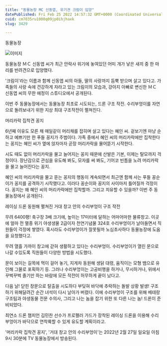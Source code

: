 ```yaml
---
title: "동물농장 MC 신동엽, 유기견 크림이 입양"
datePublished: Fri Feb 25 2022 14:57:32 GMT+0000 (Coordinated Universal Time)
cuid: cm7035ru1000q09jp0ihjhaxk
slug: 3429

---
```



동물농장

![이미지](https://cdn.hashnode.com/res/hashnode/image/upload/v1739254392896/d94b866b-066f-4b2e-b22e-c595a509011a.png)

동물농장 ＭＣ 신동엽 씨가 최근 안락사 위기에 놓여있던 어미 개가 낳은 새끼 중 한 마리를 반려견으로 입양했다.

'크림이'라는 이름과 함께 신동엽 씨의 아들, 딸의 사랑까지 듬뿍 받으며 살고 있다고. 가족들의 사랑 속에 건강하게 자라고 있는 크림이의 모습과, 강아지 아빠로 변신한 ＭＣ 신동엽 씨의 무한 애정이 스튜디오에서 공개된다.

이번 주 동물농장에서는 동물농장 최초로 시도되는, 드론 구조 작전. 수리부엉이를 자연으로 돌려보내기 위한 지상 최대 구조작전이 펼쳐진다.

머리카락 집착견 꽁지

6년째 이유도 모른 채 매일같이 머리채를 잡히며 살고 있다는 혜인 씨. 겉보기엔 마냥 순하고 예쁘기만 한 푸들 꽁지가 주범이다. 가족 중에서 혜인 씨의 머리카락에만 집착한다는 꽁지는 혜인 씨가 옆에 앉자마자 곧장 머리카락을 물어뜯기 시작한다.

시도 때도 없이 머리카락을 물고 늘어지는 꽁지 때문에 산발은 기본, 이제는 탈모까지 걱정이다. 장난감으로 관심을 유도해 봐도, 모자를 써 봐도, 기어코 빈틈을 노려 머리카락을 물고 늘어진다는 꽁지.

혜인 씨의 머리카락을 물고 뜯는 꽁지의 행동이 계속되면서 최근엔 함께 사는 푸들 꽁순이가 꽁지를 공격하기 시작했다고. 이러다 꽁순이와 꽁지의 사이마저 틀어질까 걱정이다. 꽁지는 왜 혜인 씨의 머리카락에만 집착할까. 그리고 치유할 수 있을까? 이번 주 동물농장에서 공개된다.

레이싱 드론 동원해 펼쳐진 거대 창고 안의 수리부엉이 구조 작전

무려 6400평! 축구장 3배 크기에, 높이는 17미터에 달하는 어마어마한 물류창고. 이곳에 얼마 전 멸종 위기 야생생물 2급이자 천연기념물 324호 수리부엉이가 날아들면서 직원들이 걱정에 쌓였다. 혹시라도 수리부엉이가 잘못될까 노심초사하다 동물농장에 도움을 요청했다고.

무려 열흘 가까이 창고에 갇혀 생활하고 있다는 수리부엉이. 수리부엉이가 열린 문으로 나갈 수있도록 직원들이 다양한 방법을 시도했다.

문이 보이는 길목에 먹이 걸어 놓기, 지게차 동원해 생닭 대령, 움직이는 모형 뱀으로 유인해 그물로 포획하기 등. 그러나 수리부엉이는 고공비행을 하거나, 무시하거나, 위에서 꾸벅꾸벅 졸기만 하는 바람에 모든 작전이 허무하게 끝이 났다고.

다음 날! 닫힌 창문으로 탈출을 시도하다 부딪혀 바닥에 추락하는 돌발 상황 발생! 구조하기 위해달려간 순간 녀석이 다시 날아가 버렸다. 이에 수리부엉이 구조를 위해 베테랑 구조팀과 야생동물 전문 수의사, 그리고 나는 놈을 잡기 위한 또 다른 나는 놈! 드론이 준비되었다.

최연소 드론 챔피언 김민찬 선수가 프로펠러 가드가 장착된 레이싱 드론을 이용해 수리부엉이가 바닥으로 연착륙할 수 있게 유도할 계획이라고.

'머리카락 집착견 꽁지', '거대 창고 안의 수리부엉이'는 2022년 2월 27일 일요일 아침 9시 30분에 TV 동물농장에서 방송된다.
